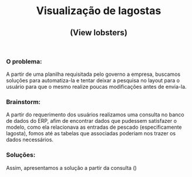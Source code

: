 <header >
  <h1 align="center">Visualização de lagostas</h1>
  <h2 align="center">(View lobsters)</h1>
</header>

<body>
  <main>
    <div> 
      <h3>O problema:</h3>
      <p>
        A partir de uma planilha requisitada pelo governo a empresa, buscamos soluções para automatiza-la e tentar deixar a pesquisa no layout para o usuário
        para que o mesmo realize poucas modificações antes de envia-la.
      </p>
    </div>
    <div>
      <h3>Brainstorm:</h3>
      <p>
        A partir do requerimento dos usuários realizamos uma consulta no banco de dados do ERP, afim de encontrar dados que pudessem satisfazer o modelo, como ela relacionava as entradas de pescado (especificamente lagosta), fomos até as tabelas que associadas poderiam nos trazer os dados necessários. 
      </p>
    </div>
    <div>
      <h3>Soluções:</h3>
      <p>
        Assim, apresentamos a solução a partir da consulta ()
      </p>
    </div> 
  </main>
</body>
